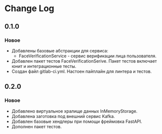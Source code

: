 # Change Log

## 0.1.0

### Новое

- Добавлены базовые абстракции для сервиса:
    - FaceVerificationService - сервис верификации лица пользователя.
- Добавлен пакет тестов FaceVerificationSerive. Пакет тестов включает юнит и интеграционные тесты.
- Создан файл gitlab-ci.yml. Настоен пайплайн для линтера и тестов.

## 0.2.0

### Новое

- Добавлено виртуальное хралище данных InMemoryStorage.
- Добавлена заготовка под внешний сервис Kafka.
- Добавлен базовые хендлеры при помощи фреймовка FastAPI.
- Дополнен пакет тестов.
